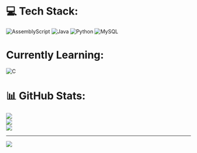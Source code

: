 
# 💻 Tech Stack:
![AssemblyScript](https://img.shields.io/badge/assembly%20script-%23000000.svg?style=for-the-badge&logo=assemblyscript&logoColor=white) ![Java](https://img.shields.io/badge/java-%23ED8B00.svg?style=for-the-badge&logo=openjdk&logoColor=white) ![Python](https://img.shields.io/badge/python-3670A0?style=for-the-badge&logo=python&logoColor=ffdd54) ![MySQL](https://img.shields.io/badge/mysql-4479A1.svg?style=for-the-badge&logo=mysql&logoColor=white)
# Currently Learning:
![C](https://img.shields.io/badge/c-%2300599C.svg?style=for-the-badge&logo=c&logoColor=white)
# 📊 GitHub Stats:
![](https://github-readme-stats.vercel.app/api?username=gentnisjes&theme=light&hide_border=false&include_all_commits=false&count_private=false)<br/>
![](https://github-readme-streak-stats.herokuapp.com/?user=gentnisjes&theme=light&hide_border=false)<br/>
![](https://github-readme-stats.vercel.app/api/top-langs/?username=gentnisjes&theme=light&hide_border=false&include_all_commits=false&count_private=false&layout=compact)

---
[![](https://visitcount.itsvg.in/api?id=gentnisjes&icon=0&color=0)](https://visitcount.itsvg.in)

<!-- Proudly created with GPRM ( https://gprm.itsvg.in ) -->
